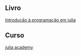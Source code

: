 ## Livro
[Introdução à programação em julia](https://juliaintro.github.io/JuliaIntroBR.jl/)

## Curso
[julia academy](https://juliaacademy.com/)
